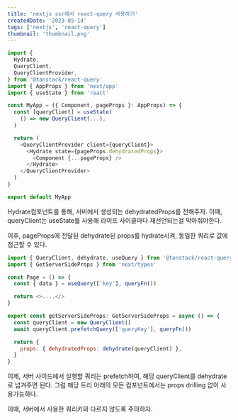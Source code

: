 ```yaml
---
title: 'nextjs ssr에서 react-query 사용하기'
createdDate: '2023-05-14'
tags: ['nextjs', 'react-query']
thumbnail: 'thumbnail.png'
---
```


```javascript
import {
  Hydrate,
  QueryClient,
  QueryClientProvider,
} from '@tanstack/react-query'
import { AppProps } from 'next/app'
import { useState } from 'react'

const MyApp = ({ Component, pageProps }: AppProps) => {
  const [queryClient] = useState(
    () => new QueryClient(...),
  )

  return (
    <QueryClientProvider client={queryClient}>
      <Hydrate state={pageProps.dehydratedProps}>
        <Component {...pageProps} />
      </Hydrate>
    </QueryClientProvider>
  )
}

export default MyApp
```

Hydrate컴포넌트를 통해, 서버에서 생성되는 dehydratedProps를 전해주자.
이때, queryClient는 useState를 사용해 라이프 사이클마다 재선언되는걸 막아줘야한다.

이후, pageProps에 전달된 dehydrate된 props를 hydrate시켜, 
동일한 쿼리로 값에 접근할 수 있다.

```javascript
import { QueryClient, dehydrate, useQuery } from '@tanstack/react-query'
import { GetServerSideProps } from 'next/types'

const Page = () => {
  const { data } = useQuery(['key'], queryFn())

  return <>....</>
}

export const getServerSideProps: GetServerSideProps = async () => {
  const queryClient = new QueryClient()
  await queryClient.prefetchQuery(['queryKey'], queryFn())

  return {
    props: { dehydratedProps: dehydrate(queryClient) },
  }
}
```

이제, 서버 사이드에서 실행할 쿼리는 prefetch하여, 해당 queryClient를 dehydrate로 넘겨주면 된다.
그럼 해당 트리 아래의 모든 컴포넌트에서는 props drilling 없이 사용가능하다.

이때, 서버에서 사용한 쿼리키와 다르지 않도록 주의하자.
